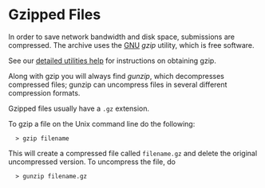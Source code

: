 Gzipped Files
=============

In order to save network bandwidth and disk space, submissions are
compressed. The archive uses the [GNU](https://www.gzip.org/)
*gzip* utility, which is free software.

See our
[detailed utilities help](/help/utilities.md#taretc) for instructions on
obtaining gzip.

Along with gzip you will always find *gunzip*, which decompresses
compressed files; gunzip can uncompress files in several different
compression formats.

Gzipped files usually have a `.gz` extension.

To gzip a file on the Unix command line do the following:

      > gzip filename

This will create a compressed file called `filename.gz` and delete the
original uncompressed version. To uncompress the file, do

      > gunzip filename.gz
